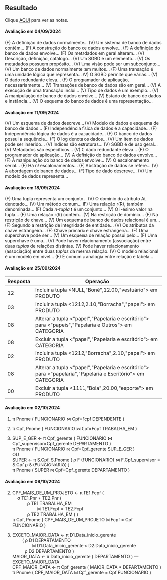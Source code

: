 ## Resultado

Clique [AQUI](../media/bd-2024-2-bcc-resumo.pdf) para ver as notas.

#### Avaliação em 04/09/2024

(F) A definição de dados normalmente... (V) Um sistema de banco de dados contém... (F) A construção do banco de dados envolve... (F) A definição do banco de dados envolve... (F) Os metadados em geral alteram... (V) Descrição, definição, catálogo... (V) Um SGBD é um elemento... (V) Os metadados possuem propósito... (V) Uma visão pode ser um subconjunto... (V) Um banco de dados normalmente tem muitos... (F) Uma transação é uma unidade lógica que representa... (V) O SGBD permite que várias... (V) O dado redundante eleva... (F) O programador de aplicação, necessariamente... (V) Transações de banco de dados são em geral... (V) A execução de uma transação inclui... (V) Tipo de dados é um exemplo... (V) A manipulação de banco de dados envolve... (V) Estado de banco de dados e instância... (V) O esquema do banco de dados é uma representação...

#### Avaliação em 11/09/2024

(V) Um esquema de dados descreve... (V) Modelo de dados e esquema de banco de dados... (F) Independência física de dados é a capacidade... (F) Independência lógica de dados é a capacidade... (F) O banco de dados possui a sequência... (F) O log denota os dados... (V) Um item de dados pode ser inserido... (V) Índices são estruturas... (V) SGBD é de uso geral... (V) Metadados são específicos... (V) O dado redundante eleva... (F) O programador de aplicação... (V) A definição do banco de dados envolve... (F) A manipulação do banco de dados envolve... (V) O escalonamento serial... (F) Há n! escalonamentos... (F) Abstração de dados se refere... (V) A abordagem de banco de dados... (F) Tipo de dado descreve... (V) Um modelo de dados representa...

#### Avaliação em 18/09/2024

(F) Uma tupla representa um conjunto... (V) O domínio do atributo Ai, denotado... (V) Um método comum... (F) Uma relação r(R), também denominada... (F) Cada _n-tupla_ t é um conjunto... (V) O i-ésimo valor na tupla... (F) Uma relação r(R) contém... (V) Na restrição de domínio... (F) Na restrição de chave... (V) Um esquema de banco de dados relacional é um... (F) Segundo a restrição de integridade de entidade... (V) Os atributos da chave estrangeira... (F) Chave primária e chave estrangeira... (F) Uma superchave pode ser... (V) Um esquema de relação possui pelo... (F) Uma superchave é uma... (V) Pode haver relacionamento (associação) entre duas _tuplas_ de relações distintas. (V) Pode haver relacionamento (associação) entre duas _tuplas_ da mesma relação. (V) O modelo relacional é um modelo em nível... (F) É comum a analogia entre relação e tabela...

#### Avaliação em 25/09/2024

|Resposta|Operação|
|-|-|
|12|Incluir a tupla <NULL,"Boné",12.00,"vestuário"> em PRODUTO|
|03|Incluir a tupla <1212,2.10,"Borracha","papel"> em PRODUTO|
|08|Alterar a tupla <"papel","Papelaria e escritório"> para <"papeis","Papelaria e Outros"> em CATEGORIA|
|08|Excluir a tupla <"papel","Papelaria e escritório"> em CATEGORIA|
|02|Incluir a tupla <1212,"Borracha",2.10,"papel"> em PRODUTO|
|08|Alterar a tupla <"papel","Papelaria e escritório"> para <"papelaria","Papelaria e Escritório"> em CATEGORIA|
|00|Excluir a tupla <1111,"Bola",20.00,"esporte"> em PRODUTO|

#### Avaliação em 02/10/2024

1. π Pnome ( FUNCIONARIO ⋈ Cpf=Fcpf  DEPENDENTE )

2. π Cpf, Pnome ( FUNCIONARIO ⋈ Cpf=Fcpf   TRABALHA_EM )

3. SUP_E_GER &#8592; π Cpf_gerente ( FUNCIONARIO ⋈ Cpf_supervisor=Cpf_gerente  DEPARTAMENTO )<br>π Pnome ( FUNCIONARIO ⨝ Cpf=Cpf_gerente SUP_E_GER )<br>OU<br>SUPER &#8592; π S.Cpf, S.Pnome ( ρ F (FUNCIONARIO) ⋈ F.Cpf_supervisor = S.Cpf ρ S (FUNCIONARIO) )<br>π Pnome ( SUPER ⨝ Cpf=Cpf_gerente DEPARTAMENTO )

#### Avaliação em 09/10/2024

2. CPF_MAIS_DE_UM_PROJETO &#8592; π TE1.Fcpf  (<br>&nbsp;&nbsp;&nbsp;&nbsp;σ TE1.Pnr ≠ TE2.Pnr (<br>&nbsp;&nbsp;&nbsp;&nbsp;&nbsp;&nbsp;&nbsp;&nbsp;&nbsp;&nbsp;&nbsp;&nbsp;ρ TE1 TRABALHA_EM<br>&nbsp;&nbsp;&nbsp;&nbsp;&nbsp;&nbsp;&nbsp;&nbsp;&nbsp;&nbsp;&nbsp;&nbsp;&nbsp;&nbsp;&nbsp;&nbsp;&nbsp;&nbsp;&nbsp;&nbsp;⨝ TE1.Fcpf = TE2.Fcpf<br>&nbsp;&nbsp;&nbsp;&nbsp;&nbsp;&nbsp;&nbsp;&nbsp;&nbsp;&nbsp;&nbsp;&nbsp;ρ TE2 TRABALHA_EM ) )<br>π Cpf, Pnome ( CPF_MAIS_DE_UM_PROJETO ⨝ Fcpf = Cpf FUNCIONARIO )

3. EXCETO_MAIOR_DATA &#8592; π D1.Data_inicio_gerente<br>&nbsp;&nbsp;&nbsp;&nbsp;&nbsp;&nbsp;&nbsp;&nbsp;( ρ D1 DEPARTAMENTO<br>&nbsp;&nbsp;&nbsp;&nbsp;&nbsp;&nbsp;&nbsp;&nbsp;&nbsp;&nbsp;&nbsp;&nbsp;&nbsp;&nbsp;&nbsp;&nbsp;⨝ D1.Data_inicio_gerente < D2.Data_inicio_gerente<br>&nbsp;&nbsp;&nbsp;&nbsp;&nbsp;&nbsp;&nbsp;&nbsp;&nbsp;&nbsp;ρ D2 DEPARTAMENTO )<br>MAIOR_DATA &#8592; π Data_inicio_gerente ( DEPARTAMENTO ) &#8213; EXCETO_MAIOR_DATA<br>CPF_MAIOR_DATA &#8592; π Cpf_gerente ( MAIOR_DATA * DEPARTAMENTO )<br>π Pnome ( CPF_MAIOR_DATA ⨝ Cpf_gerente = Cpf FUNCIONARIO )

&nbsp;&nbsp;&nbsp;&nbsp;

